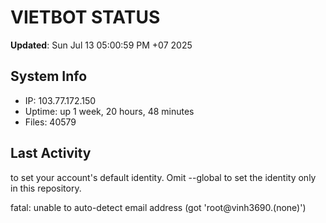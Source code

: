 # VIETBOT STATUS
**Updated**: Sun Jul 13 05:00:59 PM +07 2025

## System Info
- IP: 103.77.172.150
- Uptime: up 1 week, 20 hours, 48 minutes
- Files: 40579

## Last Activity

to set your account's default identity.
Omit --global to set the identity only in this repository.

fatal: unable to auto-detect email address (got 'root@vinh3690.(none)')

